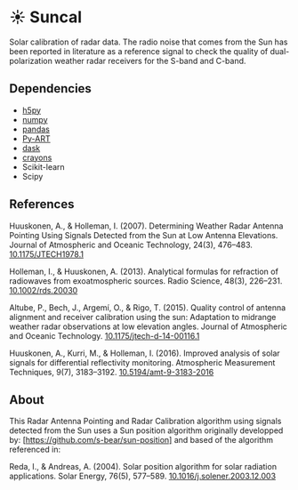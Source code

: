 # ☀️ Suncal

Solar calibration of radar data. The radio noise that comes from the Sun has been reported in literature as a reference signal to check the quality of dual-polarization weather radar receivers for the S-band and C-band.

## Dependencies

- [h5py](https://www.h5py.org)
- [numpy](https://www.numpy.org/)
- [pandas](https://pandas.pydata.org/)
- [Py-ART](https://github.com/ARM-DOE/pyart)
- [dask](https://dask.org/)
- [crayons](https://github.com/MasterOdin/crayons)
- Scikit-learn
- Scipy

## References

Huuskonen, A., & Holleman, I. (2007). Determining Weather Radar Antenna Pointing Using Signals Detected from the Sun at Low Antenna Elevations. Journal of Atmospheric and Oceanic Technology, 24(3), 476–483. [10.1175/JTECH1978.1](https://doi.org/10.1175/JTECH1978.1)

Holleman, I., & Huuskonen, A. (2013). Analytical formulas for refraction of radiowaves from exoatmospheric sources. Radio Science, 48(3), 226–231. [10.1002/rds.20030](https://doi.org/10.1002/rds.20030)

Altube, P., Bech, J., Argemí, O., & Rigo, T. (2015). Quality control of antenna alignment and receiver calibration using the sun: Adaptation to midrange weather radar observations at low elevation angles. Journal of Atmospheric and Oceanic Technology. [10.1175/jtech-d-14-00116.1](https://doi.org/10.1175/jtech-d-14-00116.1)

Huuskonen, A., Kurri, M., & Holleman, I. (2016). Improved analysis of solar signals for differential reflectivity monitoring. Atmospheric Measurement Techniques, 9(7), 3183–3192. [10.5194/amt-9-3183-2016](https://doi.org/10.5194/amt-9-3183-2016)


## About

This Radar Antenna Pointing and Radar Calibration algorithm using signals detected from the Sun uses a Sun position algorithm originally developped by: [https://github.com/s-bear/sun-position] and based of the algorithm referenced in:

Reda, I., & Andreas, A. (2004). Solar position algorithm for solar radiation applications. Solar Energy, 76(5), 577–589. [10.1016/j.solener.2003.12.003](https://doi.org/10.1016/j.solener.2003.12.003)
